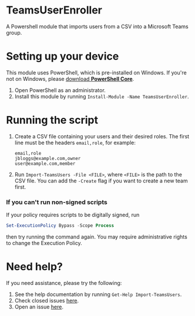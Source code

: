 # TeamsUserEnroller
A Powershell module that imports users from a CSV into a Microsoft Teams group.

# Setting up your device
This module uses PowerShell, which is pre-installed on Windows. If you're not on Windows, please [download **PowerShell Core**](https://github.com/PowerShell/PowerShell/releases).
1. Open PowerShell as an administrator.
1. Install this module by running `Install-Module -Name TeamsUserEnroller`. 

# Running the script
1. Create a CSV file containing your users and their desired roles. The first line must be the headers `email,role`, for example:
   ```csv
   email,role
   jbloggs@example.com,owner
   user@example.com,member
   ```
1. Run `Import-TeamsUsers -File <FILE>`, where `<FILE>` is the path to the CSV file. You can add the `-Create` flag if you want to create a new team first.

### If you can't run non-signed scripts
If your policy requires scripts to be digitally signed, run

  ```powershell
  Set-ExecutionPolicy Bypass -Scope Process
  ```
  then try running the command again. You may require administrative rights to change the Execution Policy.

# Need help?
If you need assistance, please try the following:
1. See the help documentation by running `Get-Help Import-TeamsUsers`.
1. Check closed issues [here](https://github.com/luketainton/Import-TeamsUsers/issues?q=is%3Aissue+sort%3Aupdated-desc+is%3Aclosed).
1. Open an issue [here](https://github.com/luketainton/Import-TeamsUsers/issues/new).
